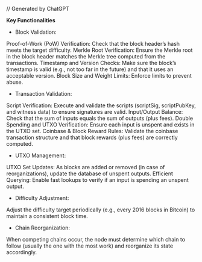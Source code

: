 // Generated by ChatGPT

**Key Functionalities**

- Block Validation:

Proof-of-Work (PoW) Verification: Check that the block header’s hash meets the target difficulty.
Merkle Root Verification: Ensure the Merkle root in the block header matches the Merkle tree computed from the transactions.
Timestamp and Version Checks: Make sure the block’s timestamp is valid (e.g., not too far in the future) and that it uses an acceptable version.
Block Size and Weight Limits: Enforce limits to prevent abuse.

- Transaction Validation:

Script Verification: Execute and validate the scripts (scriptSig, scriptPubKey, and witness data) to ensure signatures are valid.
Input/Output Balance: Check that the sum of inputs equals the sum of outputs (plus fees).
Double Spending and UTXO Verification: Ensure each input is unspent and exists in the UTXO set.
Coinbase & Block Reward Rules: Validate the coinbase transaction structure and that block rewards (plus fees) are correctly computed.

- UTXO Management:

UTXO Set Updates: As blocks are added or removed (in case of reorganizations), update the database of unspent outputs.
Efficient Querying: Enable fast lookups to verify if an input is spending an unspent output.

- Difficulty Adjustment:

Adjust the difficulty target periodically (e.g., every 2016 blocks in Bitcoin) to maintain a consistent block time.

- Chain Reorganization:

When competing chains occur, the node must determine which chain to follow (usually the one with the most work) and reorganize its state accordingly.
